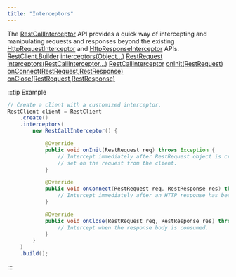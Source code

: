 ```yaml
---
title: "Interceptors"
---
```


The [RestCallInterceptor](../apidocs/org/apache/juneau/rest/client/RestCallInterceptor.html) API provides a quick way of intercepting and manipulating requests and responses beyond the existing [HttpRequestInterceptor](../apidocs/org/apache/http/HttpRequestInterceptor.html) and [HttpResponseInterceptor](../apidocs/org/apache/http/HttpResponseInterceptor.html) APIs.
<tree>
<node-0><java-class>[RestClient.Builder](../apidocs/org/apache/juneau/rest/client/RestClient/Builder.html)</java-class></node-0>
<node-1><java-method>[interceptors(Object...)](../apidocs/org/apache/juneau/rest/client/RestClient/Builder.html#interceptors(Object...))</java-method></node-1>
<node-0><java-class>[RestRequest](../apidocs/org/apache/juneau/rest/client/RestRequest.html)</java-class></node-0>
<node-1><java-method>[interceptors(RestCallInterceptor...)](../apidocs/org/apache/juneau/rest/client/RestRequest.html#interceptors(RestCallInterceptor...))</java-method></node-1>
<node-0><java-class>[RestCallInterceptor](../apidocs/org/apache/juneau/rest/client/RestCallInterceptor.html)</java-class></node-0>
<node-1><java-method>[onInit(RestRequest)](../apidocs/org/apache/juneau/rest/client/RestCallInterceptor.html#onInit(RestRequest))</java-method></node-1>
<node-1><java-method>[onConnect(RestRequest,RestResponse)](../apidocs/org/apache/juneau/rest/client/RestCallInterceptor.html#onConnect(RestRequest,RestResponse))</java-method></node-1>
<node-1><java-method>[onClose(RestRequest,RestResponse)](../apidocs/org/apache/juneau/rest/client/RestCallInterceptor.html#onClose(RestRequest,RestResponse))</java-method></node-1>
</tree>

:::tip Example


```java
// Create a client with a customized interceptor.
RestClient client = RestClient
    .create()
    .interceptors(
        new RestCallInterceptor() {

            @Override
            public void onInit(RestRequest req) throws Exception {
                // Intercept immediately after RestRequest object is created and all headers/query/form-data has been
                // set on the request from the client.
            }

            @Override
            public void onConnect(RestRequest req, RestResponse res) throws Exception {
                // Intercept immediately after an HTTP response has been received.
            }

            @Override
            public void onClose(RestRequest req, RestResponse res) throws Exception {
                // Intercept when the response body is consumed.
            }
        }
    )
    .build();

```

:::
